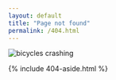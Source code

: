 ```yaml
---
layout: default
title: "Page not found"
permalink: /404.html
---
```


<div id="context" class="ui left floated ten wide computer sixteen wide tablet sixteen wide mobile column">
    <div class="ui padded rounded image">
<img alt="bicycles crashing" src="{{ site.url }}/assets/images/404.jpg">
</div>
</div>

{% include 404-aside.html %}
